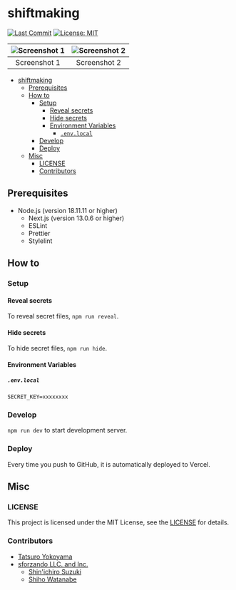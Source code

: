 # shiftmaking

<!-- Badges -->

[![Last Commit](https://img.shields.io/github/last-commit/yktt-nuane/shiftmaking)](https://github.com/yktt-nuane/shiftmaking/graphs/commit-activity)
[![License: MIT](https://img.shields.io/badge/License-MIT-blue.svg)](https://opensource.org/licenses/MIT)

<!-- Screenshots -->

| ![Screenshot 1](https://placehold.jp/32/3d4070/ffffff/720x480.png?text=Screenshot%201) | ![Screenshot 2](https://placehold.jp/32/703d40/ffffff/720x480.png?text=Screenshot%202) |
| :------------------------------------------------------------------------------------: | :------------------------------------------------------------------------------------: |
|                                      Screenshot 1                                      |                                      Screenshot 2                                      |

- [shiftmaking](#shiftmaking)
  - [Prerequisites](#prerequisites)
  - [How to](#how-to)
    - [Setup](#setup)
      - [Reveal secrets](#reveal-secrets)
      - [Hide secrets](#hide-secrets)
      - [Environment Variables](#environment-variables)
        - [`.env.local`](#envlocal)
    - [Develop](#develop)
    - [Deploy](#deploy)
  - [Misc](#misc)
    - [LICENSE](#license)
    - [Contributors](#contributors)

## Prerequisites

- Node.js (version 18.11.11 or higher)
  - Next.js (version 13.0.6 or higher)
  - ESLint
  - Prettier
  - Stylelint

## How to

### Setup

#### Reveal secrets

To reveal secret files, `npm run reveal`.

#### Hide secrets

To hide secret files, `npm run hide`.

#### Environment Variables

##### `.env.local`

```.env.local
SECRET_KEY=xxxxxxxx
```

### Develop

`npm run dev` to start development server.

### Deploy

Every time you push to GitHub, it is automatically deployed to Vercel.

## Misc

### LICENSE

This project is licensed under the MIT License, see the [LICENSE](./LICENSE) for details.

### Contributors

- [Tatsuro Yokoyama](https://github.com/yktt-nuane)
- [sforzando LLC. and Inc.](https://sforzando.co.jp/)
  - [Shin'ichiro Suzuki](https://github.com/shin-sforzando)
  - [Shiho Watanabe](https://github.com/shiho-sforzando)
